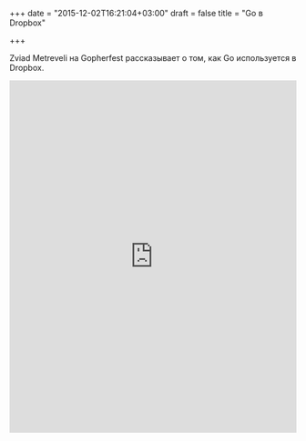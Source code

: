 +++
date = "2015-12-02T16:21:04+03:00"
draft = false
title = "Go в Dropbox"

+++

<p>Zviad Metreveli на Gopherfest рассказывает о том, как Go используется в Dropbox.</p>
 <iframe width="100%" height="620" src="https://www.youtube.com/embed/JOx9enktnUM" frameborder="0" allowfullscreen></iframe>